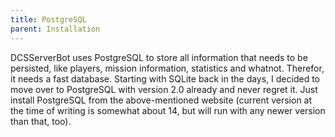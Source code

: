 ```yaml
---
title: PostgreSQL
parent: Installation
---
```


DCSServerBot uses PostgreSQL to store all information that needs to be persisted, like players, mission information, statistics and whatnot. Therefor, it needs a fast database. Starting with SQLite back in the days, I decided to move over to PostgreSQL with version 2.0 already and never regret it.
Just install PostgreSQL from the above-mentioned website (current version at the time of writing is somewhat about 14, but will run with any newer version than that, too).
